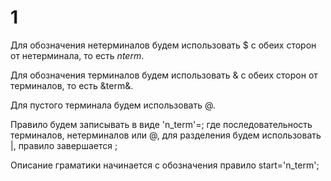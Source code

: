 # 1
Для обозначения нетерминалов будем использовать $ с обеих сторон от нетерминала, то есть $nterm$.

Для обозначения терминалов будем использовать & с обеих сторон от терминалов, то есть &term&.

Для пустого терминала будем использовать @.

Правило будем записывать в виде 'n_term'=<expression>; где <expression> последовательность терминалов, нетерминалов или @, для разделения будем использовать |, правило завершается ;

Описание граматики начинается с обозначения правило start='n_term';
